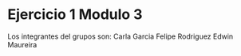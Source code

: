 # Ejercicio 1 Modulo 3
Los integrantes del grupos son:
  Carla Garcia
  Felipe Rodriguez
  Edwin Maureira
  
